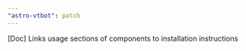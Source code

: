 ```yaml
---
"astro-vtbot": patch
---
```


[Doc] Links usage sections of components to installation instructions
